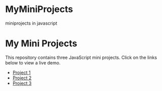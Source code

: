 # MyMiniProjects
miniprojects in javascript
# My Mini Projects

This repository contains three JavaScript mini projects. Click on the links below to view a live demo.

- [Project 1](https://sakship13.github.io/MyMiniProjects/JavaScript/tic-tac-toe/)
- [Project 2](https://sakship13.github.io/MyMiniProjects/JavaScript/stone-paper-scissor/)
- [Project 3](https://sakship13.github.io/MyMiniProjects/JavaScript/currency-converter/)
